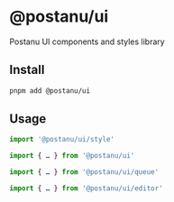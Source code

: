 # @postanu/ui

Postanu UI components and styles library

## Install

```sh
pnpm add @postanu/ui
```

## Usage

```ts
import '@postanu/ui/style'
```

```ts
import { … } from '@postanu/ui'
```

```ts
import { … } from '@postanu/ui/queue'
```

```ts
import { … } from '@postanu/ui/editor'
```